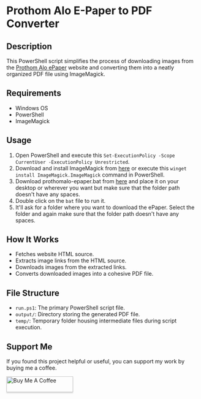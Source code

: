 # Prothom Alo E-Paper to PDF Converter

## Description
This PowerShell script simplifies the process of downloading images from the [Prothom Alo ePaper](https://epaper.prothomalo.com/) website and converting them into a neatly organized PDF file using ImageMagick.

## Requirements
- Windows OS
- PowerShell
- ImageMagick

## Usage
1. Open PowerShell and execute this `Set-ExecutionPolicy -Scope CurrentUser -ExecutionPolicy Unrestricted`.
2. Download and install ImageMagick from [here](https://imagemagick.org/script/download.php#windows) or execute this `winget install ImageMagick.ImageMagick` command in PowerShell.
3. Download prothomalo-epaper.bat from [here](https://github.com/fahim-ahmed05/prothomalo-epaper2pdf/blob/main/prothomalo-epaper.bat) and place it on your desktop or wherever you want but make sure that the folder path doesn't have any spaces.
4. Double click on the `bat` file to run it.
5. It'll ask for a folder where you want to download the ePaper. Select the folder and again make sure that the folder path doesn't have any spaces.

## How It Works
- Fetches website HTML source.
- Extracts image links from the HTML source.
- Downloads images from the extracted links.
- Converts downloaded images into a cohesive PDF file.

## File Structure
- `run.ps1`: The primary PowerShell script file.
- `output/`: Directory storing the generated PDF file.
- `temp/`: Temporary folder housing intermediate files during script execution.

## Support Me
If you found this project helpful or useful, you can support my work by buying me a coffee.

<a href="https://www.buymeacoffee.com/fahim.ahmed" target="_blank"><img src="https://www.buymeacoffee.com/assets/img/custom_images/orange_img.png" alt="Buy Me A Coffee" style="height: 41px !important;width: 174px !important;box-shadow: 0px 3px 2px 0px rgba(190, 190, 190, 0.5) !important;-webkit-box-shadow: 0px 3px 2px 0px rgba(190, 190, 190, 0.5) !important;" ></a>
